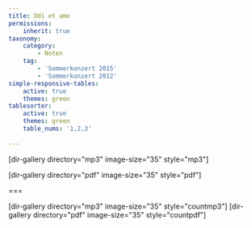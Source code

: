 ```yaml
---
title: Odi et amo
permissions:
    inherit: true
taxonomy:
    category:
        - Noten
    tag: 
        - 'Sommerkonzert 2015'
        - 'Sommerkonzert 2012'
simple-responsive-tables:
    active: true
    themes: green
tablesorter:
    active: true
    themes: green
    table_nums: '1,2,3'
    
---
```


[dir-gallery directory="mp3" image-size="35" style="mp3"]

[dir-gallery directory="pdf" image-size="35" style="pdf"]

===

[dir-gallery directory="mp3" image-size="35" style="countmp3"]
[dir-gallery directory="pdf" image-size="35" style="countpdf"]
